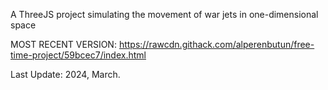 A ThreeJS project simulating the movement of war jets in one-dimensional space

MOST RECENT VERSION: https://rawcdn.githack.com/alperenbutun/free-time-project/59bcec7/index.html

Last Update: 2024, March.
